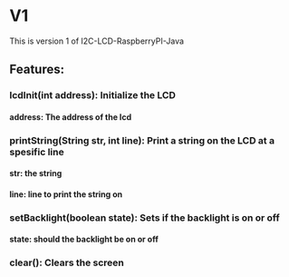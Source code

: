 # V1
This is version 1 of I2C-LCD-RaspberryPI-Java

## Features:
### lcdInit(int address): Initialize the LCD
####     address: The address of the lcd
### printString(String str, int line): Print a string on the LCD at a spesific line
####     str: the string
####     line: line to print the string on
### setBacklight(boolean state): Sets if the backlight is on or off
####     state: should the backlight be on or off
### clear(): Clears the screen
